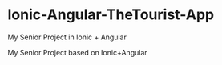 # Ionic-Angular-TheTourist-App
My Senior Project in Ionic + Angular

My Senior Project based on Ionic+Angular
